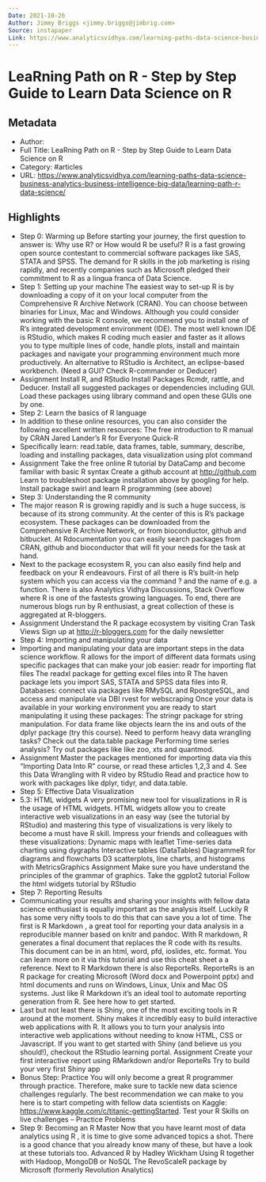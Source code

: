 ```yaml
---
Date: 2021-10-26
Author: Jimmy Briggs <jimmy.briggs@jimbrig.com>
Source: instapaper
Link: https://www.analyticsvidhya.com/learning-paths-data-science-business-analytics-business-intelligence-big-data/learning-path-r-data-science/
---
```

# LeaRning Path on R - Step by Step Guide to Learn Data Science on R

## Metadata
- Author: 
- Full Title: LeaRning Path on R - Step by Step Guide to Learn Data Science on R
- Category: #articles
- URL: https://www.analyticsvidhya.com/learning-paths-data-science-business-analytics-business-intelligence-big-data/learning-path-r-data-science/

## Highlights
- Step 0: Warming up
  Before starting your journey, the first question to answer is: Why use R? or How would R be useful?
  R is a fast growing open source contestant to commercial software packages like SAS, STATA and SPSS. The demand for R skills in the job marketing is rising rapidly, and recently companies such as Microsoft pledged their commitment to R as a lingua franca of Data Science.
- Step 1: Setting up your machine
  The easiest way to set-up R is by downloading a copy of it on your local computer from the Comprehensive R Archive Network (CRAN). You can choose between binaries for Linux, Mac and Windows.
  Although you could consider working with the basic R console, we recommend you to install one of R’s integrated development environment (IDE). The most well known IDE is RStudio, which makes R coding much easier and faster as it allows you to type multiple lines of code, handle plots, install and maintain packages and navigate your programming environment much more productively. An alternative to RStudio is Architect, an eclipse-based workbench.
  (Need a GUI? Check R-commander or Deducer)
- Assignment
  Install R, and RStudio
  Install Packages Rcmdr, rattle, and Deducer. Install all suggested packages or dependencies including GUI.
  Load these packages using library command and open these GUIs one by one.
- Step 2: Learn the basics of R language
- In addition to these online resources, you can also consider the following excellent written resources:
  The free introduction to R manual by CRAN
  Jared Lander’s R for Everyone
  Quick-R
- Specifically learn: read.table, data frames, table, summary, describe, loading and installing packages, data visualization using plot command
- Assignment
  Take the free online R tutorial by DataCamp and become familiar with basic R syntax
  Create a github account at http://github.com
  Learn to troubleshoot package installation above by googling for help.
  Install package swirl and learn R programming (see above)
- Step 3: Understanding the R community
- The major reason R is growing rapidly and is such a huge success, is because of its strong community. At the center of this is R’s package ecosystem. These packages can be downloaded from the Comprehensive R Archive Network, or from bioconductor, github and bitbucket. At Rdocumentation you can easily search packages from CRAN, github and bioconductor that will fit your needs for the task at hand.
- Next to the package ecosystem R, you can also easily find help and feedback on your R endeavours. First of all there is R’s built-in help system which you can access via the command ? and the name of e.g. a function. There is also Analytics Vidhya Discussions, Stack Overflow where R is one of the fastests growing languages. To end, there are numerous blogs run by R enthusiast, a great collection of these is aggregated at R-bloggers.
- Assignment
  Understand the R package ecosystem by visiting Cran Task Views
  Sign up at http://r-bloggers.com for the daily newsletter
- Step 4: Importing and manipulating your data
- Importing and manipulating your data are important steps in the data science workflow. R allows for the import of different data formats using specific packages that can make your job easier:
  readr for importing flat files
  The readxl package for getting excel files into R
  The haven package lets you import SAS, STATA and SPSS data files into R.
  Databases: connect via packages like RMySQL and RpostgreSQL, and access and manipulate via DBI
  rvest for webscraping
  Once your data is available in your working environment you are ready to start manipulating it using these packages:
  The stringr package for string manipulation.
  For data frame like objects learn the ins and outs of the dplyr package (try this course).
  Need to perform heavy data wrangling tasks? Check out the data.table package
  Performing time series analysis? Try out packages like like zoo, xts and quantmod.
- Assignment
  Master the packages mentioned for importing data via this “Importing Data Into R” course, or read these articles 1,2,3 and 4.
  See this Data Wrangling with R video by RStudio
  Read and practice how to work with packages like dplyr, tidyr, and data.table.
- Step 5: Effective Data Visualization
- 5.3: HTML widgets
  A very promising new tool for visualizations in R is the usage of HTML widgets. HTML widgets allow you to create interactive web visualizations in an easy way (see the tutorial by RStudio) and mastering this type of visualizations is very likely to become a must have R skill. Impress your friends and colleagues with these visualizations:
  Dynamic maps with leaflet
  Time-series data charting using dygraphs
  Interactive tables (DataTables)
  DiagrammeR for diagrams and flowcharts
  D3 scatterplots, line charts, and histograms with MetricsGraphics
  Assignment
  Make sure you have understand the principles of the grammar of graphics.
  Take the ggplot2 tutorial
  Follow the html widgets tutorial by RStudio
- Step 7: Reporting Results
- Communicating your results and sharing your insights with fellow data science enthusiast is equally important as the analysis itself. Luckily R has some very nifty tools to do this that can save you a lot of time.
  The first is R Markdown , a great tool for reporting your data analysis in a reproducible manner based on knitr and pandoc. With R markdown, R generates a final document that replaces the R code with its results. This document can be in an html, word, pfd, ioslides, etc. format. You can learn more on it via this tutorial and use this cheat sheet a a reference.
  Next to R Markdown there is also ReporteRs. ReporteRs is an R package for creating Microsoft (Word docx and Powerpoint pptx) and html documents and runs on Windows, Linux, Unix and Mac OS systems. Just like R Markdown it’s an ideal tool to automate reporting generation from R. See here how to get started.
- Last but not least there is Shiny, one of the most exciting tools in R around at the moment. Shiny makes it incredibly easy to build interactive web applications with R. It allows you to turn your analysis into interactive web applications without needing to know HTML, CSS or Javascript. If you want to get started with Shiny (and believe us you should!), checkout the RStudio learning portal.
  Assignment
  Create your first interactive report using RMarkdown and/or ReporteRs
  Try to build your very first Shiny app
- Bonus Step: Practice
  You will only become a great R programmer through practice. Therefore, make sure to tackle new data science challenges regularly. The best recommendation we can make to you here is to start competing with fellow data scientists on Kaggle: https://www.kaggle.com/c/titanic-gettingStarted.
  Test your R Skills on live challenges – Practice Problems
- Step 9: Becoming an R Master
  Now that you have learnt most of data analytics using R , it is time to give some advanced topics a shot. There is a good chance that you already know many of these, but have a look at these tutorials too.
  Advanced R by Hadley Wickham
  Using R together with Hadoop, MongoDB or NoSQL
  The RevoScaleR package by Microsoft (formerly Revolution Analytics)
